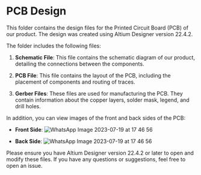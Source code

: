 # PCB Design

This folder contains the design files for the Printed Circuit Board (PCB) of our product. The design was created using Altium Designer version 22.4.2.

The folder includes the following files:

1. **Schematic File**: This file contains the schematic diagram of our product, detailing the connections between the components.

2. **PCB File**: This file contains the layout of the PCB, including the placement of components and routing of traces.

3. **Gerber Files**: These files are used for manufacturing the PCB. They contain information about the copper layers, solder mask, legend, and drill holes.

In addition, you can view images of the front and back sides of the PCB:

- **Front Side**:
![WhatsApp Image 2023-07-19 at 17 46 56](https://github.com/PRABUDDHIKAMWR/IOT_Based_Smart_Gas_Leakage_Detector/assets/117188107/9f11978d-dd18-417a-8ed1-d2738a3db0e1)

- **Back Side**:
![WhatsApp Image 2023-07-19 at 17 46 56](https://github.com/PRABUDDHIKAMWR/IOT_Based_Smart_Gas_Leakage_Detector/assets/117188107/a4c6e383-80af-479d-9953-0cac523fe18c)

Please ensure you have Altium Designer version 22.4.2 or later to open and modify these files. If you have any questions or suggestions, feel free to open an issue.

